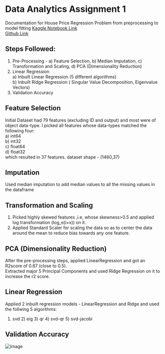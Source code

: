 # Data Analytics Assignment 1
Documentation for House Price Regression Problem from preprocessing to model fitting [Kaggle Notebook Link](https://www.kaggle.com/namanjain412/notebook3e00b94058/edit) <br/>
[Github Link](https://github.com/namannjain/HousePricePrediction-ConvoAi-Data-Analytics)
<br/>
## Steps Followed:
1. Pre-Processing - a) Feature Selection, b) Median Imputation, c) Transformation and Scaling, d) PCA (Dimensionality Reduction) <br/>
2. Linear Regression <br/>
   a) Inbuilt Linear Regression (5 different algorithms) <br/>
   b) Inbuilt Ridge Regression ( Singular Value Decomposition, Eigenvalue Vectors) <br/>
3. Validation Accuracy

## Feature Selection
Initial Dataset had 79 features (excluding ID and output) and most were of object data-type.
I picked all features whose data-types matched the following four: <br/>
a) int64 <br/>
b) int32 <br/>
c) float64 <br/>
d) float32 <br/>
which resulted in 37 features. dataset shape - (1460,37) <br/>
 
## Imputation
Used median imputation to add median values to all the missing values in the dataframe <br/>

## Transformation and Scaling
1. Picked highly skewed features ,i.e, whose skewness>0.5 and applied log transformation (log_e(i+x)) on it. <br/>
2. Applied Standard Scaler for scaling the data so as to center the data around the mean to reduce bias towards any one feature. <br/>

## PCA (Dimensionality Reduction)
After the pre-processing steps, applied LinearRegression and got an R2score of 0.67 (close to 0.5). <br/>
Extracted major 5 Principal Components and used Ridge Regression on it to increase the r2 score.

## Linear Regression
Applied 2 inbuilt regression models - LinearRegression and Ridge and used the follwing 5 algorithms: <br/>
1) svd  2) eig  3) qr  4) svd-qr  5) svd-jacobi <br/>

## Validation Accuracy
![image](https://user-images.githubusercontent.com/70437311/156221461-3b57ba3c-b081-45db-b2d6-1e73e37e5dd4.png)
